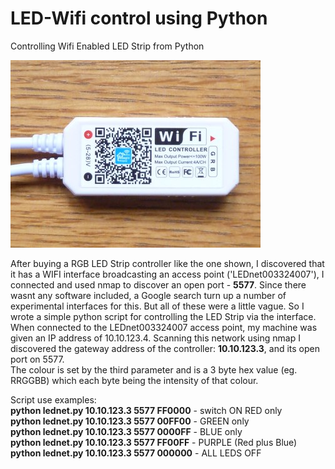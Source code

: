 # LED-Wifi control using Python
Controlling Wifi Enabled LED Strip from Python

<img src='https://github.com/Jppx/LED-Wifi/blob/main/LED_WIFI_CONTROLLER2.jpg'/>

After buying a RGB LED Strip controller like the one shown, I discovered that it has a WIFI interface broadcasting an access point ('LEDnet003324007'), I connected and used nmap to discover an open port - <b>5577</b>. Since there wasnt any software included, a Google search turn up a number of experimental interfaces for this. But all of these were a little vague. So I wrote a  simple python script for controlling the LED Strip via the interface.
<br>When connected to the LEDnet003324007 access point, my machine was given an IP address of 10.10.123.4. Scanning this network using nmap I discovered the gateway address of the controller:  <b>10.10.123.3</b>, and its open port on 5577.<br>
The colour is set by the third parameter and is a 3 byte hex value (eg. RRGGBB) which each byte being the intensity of that colour.

Script use examples:<br>
  <b>python lednet.py 10.10.123.3 5577 FF0000</b>  - switch ON RED only<br>
  <b>python lednet.py 10.10.123.3 5577 00FF00</b>  - GREEN only<br>
  <b>python lednet.py 10.10.123.3 5577 0000FF</b>  - BLUE only<br>
  <b>python lednet.py 10.10.123.3 5577 FF00FF</b>  - PURPLE (Red plus Blue)<br>
  <b>python lednet.py 10.10.123.3 5577 000000</b>  - ALL LEDS OFF
  
